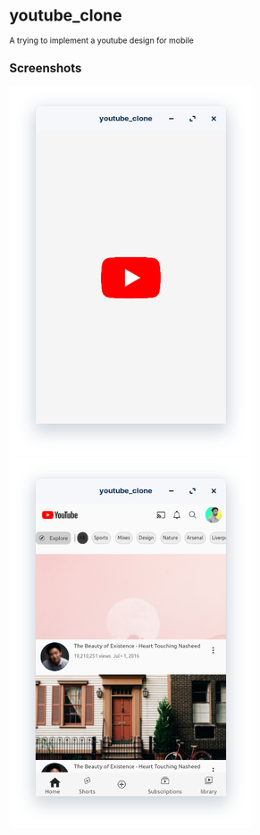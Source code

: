 # youtube_clone

A trying to implement a youtube design for mobile

## Screenshots
![splash screen](/screenshots/1.png?raw=true "Splash")
![home](/screenshots/2.png?raw=true "Home")